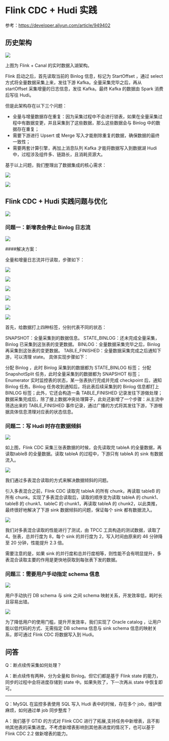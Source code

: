 # Flink CDC + Hudi 实践

参考：https://developer.aliyun.com/article/949402


## 历史架构
![](Images/1.jpeg)


上图为 Flink + Canal 的实时数据入湖架构。

Flink 启动之后，首先读取当前的 Binlog 信息，标记为 StartOffset ，通过 select 方式将全量数据采集上来，发往下游 Kafka。全量采集完毕之后，再从 startOffset 采集增量的日志信息，发往 Kafka。最终 Kafka 的数据由 Spark 消费后写往 Hudi。

但是此架构存在以下三个问题：

* 全量与增量数据存在重复：因为采集过程中不会进行锁表，如果在全量采集过程中有数据变更，并且采集到了这些数据，那么这些数据会与 Binlog 中的数据存在重复；
* 需要下游进行 Upsert 或 Merge 写入才能剔除重复的数据，确保数据的最终一致性；
* 需要两套计算引擎，再加上消息队列 Kafka 才能将数据写入到数据湖 Hudi 中，过程涉及组件多、链路长，且消耗资源大。

基于以上问题，我们整理出了数据集成的核心需求：

![](Images/2.jpeg)

![](Images/3.jpeg)

## Flink CDC + Hudi 实践问题与优化

![](Images/4.jpeg)

### 问题一：新增表会停止 Binlog 日志流

![](Images/5.jpeg)

####解决方案：

全量和增量日志流并行读取，步骤如下：

![](Images/6.jpeg)

![](Images/7.jpeg)

![](Images/8.jpeg)

![](Images/9.jpeg)

![](Images/10.jpeg)

![](Images/11.jpeg)

首先，给数据打上四种标签，分别代表不同的状态：

SNAPSHOT：全量采集到的数据信息。
STATE_BINLOG：还未完成全量采集， Binlog 已采集到这张表的变更数据。
BINLOG：全量数据采集完毕之后，Binlog 再采集到这张表的变更数据。
TABLE_FINISHED：全量数据采集完成之后通知下游，可以清理 state。
具体实现步骤如下：

分配 Binlog ，此时 Binlog 采集到的数据都为 STATE_BINLOG 标签；
分配 SnapshotSplit 任务，此时全量采集到的数据都为 SNAPSHOT 标签；
Enumerator 实时监控表的状态，某一张表执行完成并完成 checkpoint 后，通知 Binlog 任务。Binlog 任务收到通知后，将此表后续采集到的 Binlog 信息都打上 BINLOG 标签；此外，它还会构造一条 TABLE_FINISHED 记录发往下游做处理；
数据采集完成后，除了接上数据冲突处理算子，此处还新增了一个步骤：从主流中筛选出来的 TABLE_FINISHED 事件记录，通过广播的方式将其发往下游，下游根据具体信息清理对应表的状态信息。

### 问题二：写 Hudi 时存在数据倾斜

![](Images/12.jpeg)

如上图，Flink CDC 采集三张表数据的时候，会先读取完 tableA 的全量数据，再读取tableB 的全量数据。读取 tableA 的过程中，下游只有 tableA 的 sink 有数据流入。

![](Images/13.jpeg)

我们通过多表混合读取的方式来解决数据倾斜的问题。

引入多表混合之前，Flink CDC 读取完 tableA 的所有 chunk，再读取 tableB 的所有 chunk。实现了多表混合读取后，读取的顺序变为读取 tableA 的 chunk1、tableB 的 chunk1、tableC 的 chunk1，再读取 tableA 的 chunk2，以此类推，最终很好地解决了下游 sink 数据倾斜的问题，保证每个 sink 都有数据流入。

![](Images/14.jpeg)

我们对多表混合读取的性能进行了测试，由 TPCC 工具构造的测试数据，读取了 4。张表，总并行度为 8，每个 sink 的并行度为 2，写入时间由原来的 46 分钟降至 20 分钟，性能提升 2.3 倍。

需要注意的是，如果 sink 的并行度和总并行度相等，则性能不会有明显提升，多表混合读取主要的作用是更快地获取到每张表下发的数据。

### 问题三：需要用户手动指定 schema 信息

![](Images/15.jpeg)

用户手动执行 DB schema 与 sink 之间 schema 映射关系，开发效率低，耗时长且容易出错。

![](Images/16.jpeg)

为了降低用户的使用门槛，提升开发效率，我们实现了 Oracle catalog ，让用户能以低代码的方式、无需指定 DB schema 信息与 sink schema 信息的映射关系，即可通过 Flink CDC 将数据写入到 Hudi。


## 问答

Q：断点续传采集如何处理？

A：断点续传有两种，分为全量和 Binlog。但它们都是基于 Flink state 的能力，同步的过程中会将进度存储到 state 中。如果失败了，下一次再从 state 中恢复即可。

---

Q：MySQL 在监控多表使用 SQL 写入 Hudi 表中的时候，存在多个 job，维护很麻烦，如何通过单 job 同步整库？

A：我们基于 GTID 的方式对 Flink CDC 进行了拓展,支持任务中新增表，且不影响其他表的采集进度。不考虑新增表影响到其他表进度的情况下，也可以基于 Flink CDC 2.2 做新增表的能力。

